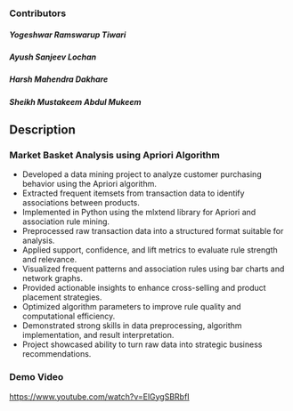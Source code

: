 ### Contributors
##### Yogeshwar Ramswarup Tiwari
##### Ayush Sanjeev Lochan
##### Harsh Mahendra Dakhare
##### Sheikh Mustakeem Abdul Mukeem

## Description
### Market Basket Analysis using Apriori Algorithm

* Developed a data mining project to analyze customer purchasing behavior using the Apriori algorithm.
* Extracted frequent itemsets from transaction data to identify associations between products.
* Implemented in Python using the mlxtend library for Apriori and association rule mining.
* Preprocessed raw transaction data into a structured format suitable for analysis.
* Applied support, confidence, and lift metrics to evaluate rule strength and relevance.
* Visualized frequent patterns and association rules using bar charts and network graphs.
* Provided actionable insights to enhance cross-selling and product placement strategies.
* Optimized algorithm parameters to improve rule quality and computational efficiency.
* Demonstrated strong skills in data preprocessing, algorithm implementation, and result interpretation.
* Project showcased ability to turn raw data into strategic business recommendations.

### Demo Video
https://www.youtube.com/watch?v=ElGygSBRbfI
